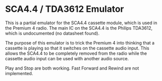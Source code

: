 # SCA4.4 / TDA3612 Emulator

This is a partial emulator for the SCA4.4 cassette module, which is used in
the Premium 4 radio.  The main IC on the SCA4.4 is the Philips TDA3612, which
is undocumented (no datasheet found).

The purpose of this emulator is to trick the Premium 4 into thinking that a
cassette is playing so that it switches on the cassette audio input.  This
allows the SCA4.4 to be completely removed from the radio while the cassette
audio input can be used with another audio source.

Play and Stop are both working.  Fast Forward and Rewind are not implemented.
